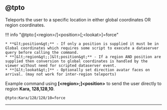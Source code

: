## @tpto

Teleports the user to a specific location in either global coordinates OR region coordinates.

!!! info "@tpto:[&lt;region&gt;/]&lt;position&gt;[;&lt;lookat&gt;]=force"

    * **&lt;position&gt;** - If only a position is supplied it must be in Global coordinates which requires some script to execute a dataserver query before calling the command.
    * **[&lt;region&gt;;]&lt;position&gt;** - If a region AND position are supplied then conversion to global coordinates is handled by the viewer without need for scripted dataserver event.
    * **[&lt;lookat&gt;]** - Optionally set direction avatar faces on arrival. (may not work for inter-region teleports)

Example command using **[&lt;region&gt;;]&lt;position&gt;** to send the user directly to region **Kara, 128,128,10**.

    @tpto:Kara/128/128/10=force

---
